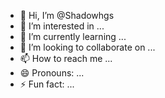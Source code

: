 - 👋 Hi, I’m @Shadowhgs
- 👀 I’m interested in ...
- 🌱 I’m currently learning ...
- 💞️ I’m looking to collaborate on ...
- 📫 How to reach me ...
- 😄 Pronouns: ...
- ⚡ Fun fact: ...

<!---
Shadowhgs/Shadowhgs is a ✨ special ✨ repository because its `README.md` (this file) appears on your GitHub profile.
You can click the Preview link to take a look at your changes.
--->
